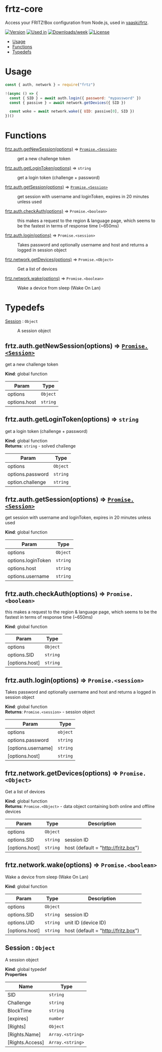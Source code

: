 # frtz-core

Access your FRITZ!Box configuration from Node.js, used in [vaaski/frtz](https://github.com/vaaski/frtz).

[![Version](https://img.shields.io/npm/v/frtz-core.svg?style=for-the-badge)](https://npmjs.org/package/frtz-core)
[![Used in](https://img.shields.io/badge/USED%20IN-FRTZ-3E2E50?style=for-the-badge)](https://github.com/vaaski/frtz)
[![Downloads/week](https://img.shields.io/npm/dw/frtz-core.svg?style=for-the-badge)](https://npmjs.org/package/frtz-core)
[![License](https://img.shields.io/npm/l/frtz-core.svg?style=for-the-badge)](https://github.com/vaaski/frtz-core/blob/master/package.json)

- [Usage](#Usage)
- [Functions](#Functions)
- [Typedefs](#Typedefs)

# Usage

```javascript
const { auth, network } = require("frtz")

!(async () => {
  const { SID } = await auth.login({ password: "mypassword" })
  const { passive } = await network.getDevices({ SID })

  const woke = await network.wake({ UID: passive[0], SID })
})()
```
# Functions

<dl>
<dt><a href="#getNewSession">frtz.auth.getNewSession(options)</a> ⇒ <code><a href="#Session">Promise.&lt;Session&gt;</a></code></dt>
<dd><p>get a new challenge token</p>
</dd>
<dt><a href="#getLoginToken">frtz.auth.getLoginToken(options)</a> ⇒ <code>string</code></dt>
<dd><p>get a login token (challenge + password)</p>
</dd>
<dt><a href="#getSession">frtz.auth.getSession(options)</a> ⇒ <code><a href="#Session">Promise.&lt;Session&gt;</a></code></dt>
<dd><p>get session with username and loginToken, expires in 20 minutes unless used</p>
</dd>
<dt><a href="#checkAuth">frtz.auth.checkAuth(options)</a> ⇒ <code>Promise.&lt;boolean&gt;</code></dt>
<dd><p>this makes a request to the region &amp; language page,
which seems to be the fastest in terms of response time (~650ms)</p>
</dd>
<dt><a href="#login">frtz.auth.login(options)</a> ⇒ <code>Promise.&lt;session&gt;</code></dt>
<dd><p>Takes password and optionally username and host and returns a logged in session object</p>
</dd>
<dt><a href="#getDevices">frtz.network.getDevices(options)</a> ⇒ <code>Promise.&lt;Object&gt;</code></dt>
<dd><p>Get a list of devices</p>
</dd>
<dt><a href="#wake">frtz.network.wake(options)</a> ⇒ <code>Promise.&lt;boolean&gt;</code></dt>
<dd><p>Wake a device from sleep (Wake On Lan)</p>
</dd>
</dl>

# Typedefs

<dl>
<dt><a href="#Session">Session</a> : <code>Object</code></dt>
<dd><p>A session object</p>
</dd>
</dl>

<a name="getNewSession"></a>

## frtz.auth.getNewSession(options) ⇒ [<code>Promise.&lt;Session&gt;</code>](#Session)
get a new challenge token

**Kind**: global function  

| Param | Type |
| --- | --- |
| options | <code>Object</code> | 
| options.host | <code>string</code> | 

<a name="getLoginToken"></a>

## frtz.auth.getLoginToken(options) ⇒ <code>string</code>
get a login token (challenge + password)

**Kind**: global function  
**Returns**: <code>string</code> - solved challenge  

| Param | Type |
| --- | --- |
| options | <code>Object</code> | 
| options.password | <code>string</code> | 
| option.challenge | <code>string</code> | 

<a name="getSession"></a>

## frtz.auth.getSession(options) ⇒ [<code>Promise.&lt;Session&gt;</code>](#Session)
get session with username and loginToken, expires in 20 minutes unless used

**Kind**: global function  

| Param | Type |
| --- | --- |
| options | <code>Object</code> | 
| options.loginToken | <code>string</code> | 
| options.host | <code>string</code> | 
| options.username | <code>string</code> | 

<a name="checkAuth"></a>

## frtz.auth.checkAuth(options) ⇒ <code>Promise.&lt;boolean&gt;</code>
this makes a request to the region & language page,which seems to be the fastest in terms of response time (~650ms)

**Kind**: global function  

| Param | Type |
| --- | --- |
| options | <code>Object</code> | 
| options.SID | <code>string</code> | 
| [options.host] | <code>string</code> | 

<a name="login"></a>

## frtz.auth.login(options) ⇒ <code>Promise.&lt;session&gt;</code>
Takes password and optionally username and host and returns a logged in session object

**Kind**: global function  
**Returns**: <code>Promise.&lt;session&gt;</code> - session object  

| Param | Type |
| --- | --- |
| options | <code>object</code> | 
| options.password | <code>string</code> | 
| [options.username] | <code>string</code> | 
| [options.host] | <code>string</code> | 

<a name="getDevices"></a>

## frtz.network.getDevices(options) ⇒ <code>Promise.&lt;Object&gt;</code>
Get a list of devices

**Kind**: global function  
**Returns**: <code>Promise.&lt;Object&gt;</code> - data object containing both online and offline devices  

| Param | Type | Description |
| --- | --- | --- |
| options | <code>Object</code> |  |
| options.SID | <code>string</code> | session ID |
| [options.host] | <code>string</code> | host (default = "http://fritz.box") |

<a name="wake"></a>

## frtz.network.wake(options) ⇒ <code>Promise.&lt;boolean&gt;</code>
Wake a device from sleep (Wake On Lan)

**Kind**: global function  

| Param | Type | Description |
| --- | --- | --- |
| options | <code>Object</code> |  |
| options.SID | <code>string</code> | session ID |
| options.UID | <code>string</code> | unit ID (device ID) |
| [options.host] | <code>string</code> | host (default = "http://fritz.box") |

<a name="Session"></a>

## Session : <code>Object</code>
A session object

**Kind**: global typedef  
**Properties**

| Name | Type |
| --- | --- |
| SID | <code>string</code> | 
| Challenge | <code>string</code> | 
| BlockTime | <code>string</code> | 
| [expires] | <code>number</code> | 
| [Rights] | <code>Object</code> | 
| [Rights.Name] | <code>Array.&lt;string&gt;</code> | 
| [Rights.Access] | <code>Array.&lt;string&gt;</code> | 


